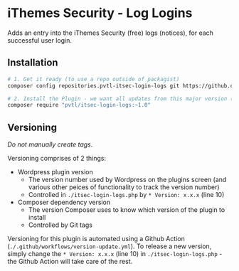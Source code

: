 # iThemes Security - Log Logins

Adds an entry into the iThemes Security (free) logs (notices), for each successful user login.

## Installation

```bash
# 1. Get it ready (to use a repo outside of packagist)
composer config repositories.pvtl-itsec-login-logs git https://github.com/pvtl/wordpress-itsec-login-logs-plugin

# 2. Install the Plugin - we want all updates from this major version (while non-breaking)
composer require "pvtl/itsec-login-logs:~1.0"
```

## Versioning

_Do not manually create tags_.

Versioning comprises of 2 things:

- Wordpress plugin version
    - The version number used by Wordpress on the plugins screen (and various other peices of functionality to track the version number)
    - Controlled in `./itsec-login-logs.php` by `* Version: x.x.x` (line 10)
- Composer dependency version
    - The version Composer uses to know which version of the plugin to install
    - Controlled by Git tags

Versioning for this plugin is automated using a Github Action (`./.github/workflows/version-update.yml`).
To release a new version, simply change the `* Version: x.x.x` (line 10) in `./itsec-login-logs.php` - the Github Action will take care of the rest.
